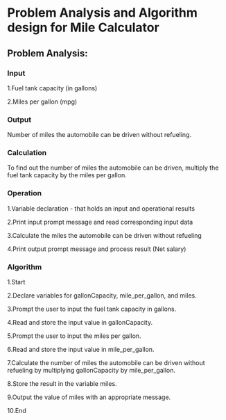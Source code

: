 # Problem Analysis and Algorithm design for Mile Calculator

## Problem Analysis:

### Input

1.Fuel tank capacity (in gallons)

2.Miles per gallon (mpg)

### Output

Number of miles the automobile can be driven without refueling.

### Calculation

To find out the number of miles the automobile can be driven, multiply the fuel tank capacity by the miles per gallon.

### Operation

1.Variable declaration - that holds an input and operational results

2.Print input prompt message and read corresponding input data

3.Calculate the miles the automobile can be driven without refueling

4.Print output prompt message and process result (Net salary)

### Algorithm
1.Start

2.Declare variables for gallonCapacity, mile_per_gallon, and miles.

3.Prompt the user to input the fuel tank capacity in gallons.

4.Read and store the input value in gallonCapacity.

5.Prompt the user to input the miles per gallon.

6.Read and store the input value in mile_per_gallon.

7.Calculate the number of miles the automobile can be driven without refueling by multiplying gallonCapacity by mile_per_gallon.

8.Store the result in the variable miles.

9.Output the value of miles with an appropriate message.

10.End
